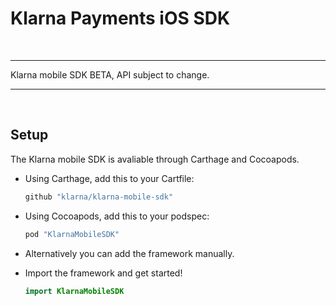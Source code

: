 # Klarna Payments iOS SDK

<br/>

---
Klarna mobile SDK BETA, API subject to change.

---

<br/>


## Setup

The Klarna mobile SDK is avaliable through Carthage and Cocoapods.

* Using Carthage, add this to your Cartfile:

    ```swift
    github "klarna/klarna-mobile-sdk"
    ```

* Using Cocoapods, add this to your podspec:

    ```swift
    pod "KlarnaMobileSDK"
    ```

* Alternatively you can add the framework manually.

* Import the framework and get started!

    ```swift
    import KlarnaMobileSDK
    ```


<br/>
